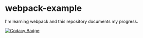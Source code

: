 # webpack-example
I'm learning webpack and this repository documents my progress.


[![Codacy Badge](https://api.codacy.com/project/badge/Grade/0173c3ebb07f4262b958c5e603a6511a)](https://www.codacy.com/project/thisdavehill/webpack-example/dashboard?utm_source=github.com&amp;utm_medium=referral&amp;utm_content=ThisDaveHill/webpack-example&amp;utm_campaign=Badge_Grade_Dashboard)
